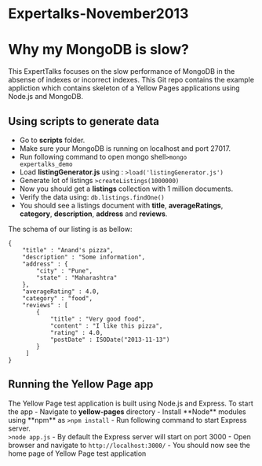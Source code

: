 Expertalks-November2013
=======================

<h1>Why my MongoDB is slow?</h1>

This ExpertTalks focuses on the slow performance of MongoDB in the absense of indexes or incorrect indexes.
This Git repo contains the example appliction which contains skeleton of a Yellow Pages applications using Node.js and MongoDB.

<h2>Using scripts to generate data</h2>

  - Go to <b>scripts</b> folder.
  - Make sure your MongoDB is running on localhost and port 27017.
  - Run following command to open mongo shell<code>>mongo expertalks_demo</code> 
  - Load <b>listingGenerator.js</b> using : <code>>load('listingGenerator.js')</code>
  - Generate lot of listings <code>>createListings(1000000)</code>
  - Now you should get a <b>listings</b> collection with 1 million documents.
  - Verify the data using: <code>db.listings.findOne()</code>
  - You should see a listings document with <b>title</b>, <b>averageRatings</b>, <b>category</b>, <b>description</b>, <b>address</b> and <b>reviews</b>.

The schema of our listing is as bellow:
```
{
	"title" : "Anand's pizza",
	"description" : "Some information",
	"address" : {
		"city" : "Pune",
		"state" : "Maharashtra"
	},
	"averageRating" : 4.0,
	"category" : "food",
	"reviews" : [
		{
			"title" : "Very good food",
			"content" : "I like this pizza",
			"rating" : 4.0,
			"postDate" : ISODate("2013-11-13")
		}
	 ]
}
```


<h2>Running the Yellow Page app</h2>
The Yellow Page test application is built using Node.js and Express. 
To start the app 
  - Navigate to <b>yellow-pages</b> directory
  - Install **Node** modules using **npm** as <code>>npm install</code>
  - Run following command to start Express server.</br><code>>node app.js</code>
  - By default the Express server will start on port 3000
  - Open browser and navigate to <code>http://localhost:3000/</code>
  - You should now see the home page of Yellow Page test application

